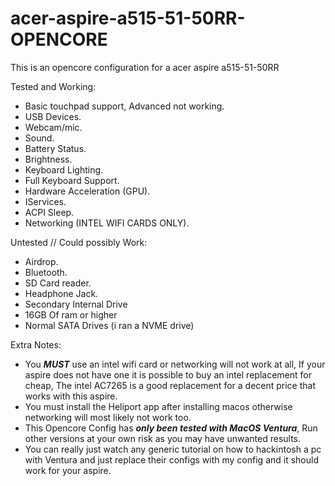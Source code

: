 # acer-aspire-a515-51-50RR-OPENCORE
This is an opencore configuration for a acer aspire a515-51-50RR


Tested and Working:
  -  Basic touchpad support, Advanced not working.
  -  USB Devices.
  -  Webcam/mic.
  -  Sound.
  -  Battery Status.
  -  Brightness.
  -  Keyboard Lighting.
  -  Full Keyboard Support.
  -  Hardware Acceleration (GPU).
  -  IServices.
  -  ACPI Sleep.
  -  Networking (INTEL WIFI CARDS ONLY).

Untested // Could possibly Work:
  -  Airdrop.
  -  Bluetooth.
  -  SD Card reader.
  -  Headphone Jack.
  -  Secondary Internal Drive
  -  16GB Of ram or higher
  -  Normal SATA Drives (i ran a NVME drive)

Extra Notes:
  - You ***MUST*** use an intel wifi card or networking will not work at all, If your aspire does not have one it is possible to buy an intel replacement for cheap, The intel AC7265 is a good replacement for a decent price that works with this aspire. 
  - You must install the Heliport app after installing macos otherwise networking will most likely not work too.
  - This Opencore Config has ***only been tested with MacOS Ventura***, Run other versions at your own risk as you may have unwanted results.
  - You can really just watch any generic tutorial on how to hackintosh a pc with Ventura and just replace their configs with my config and it should work for your aspire.
